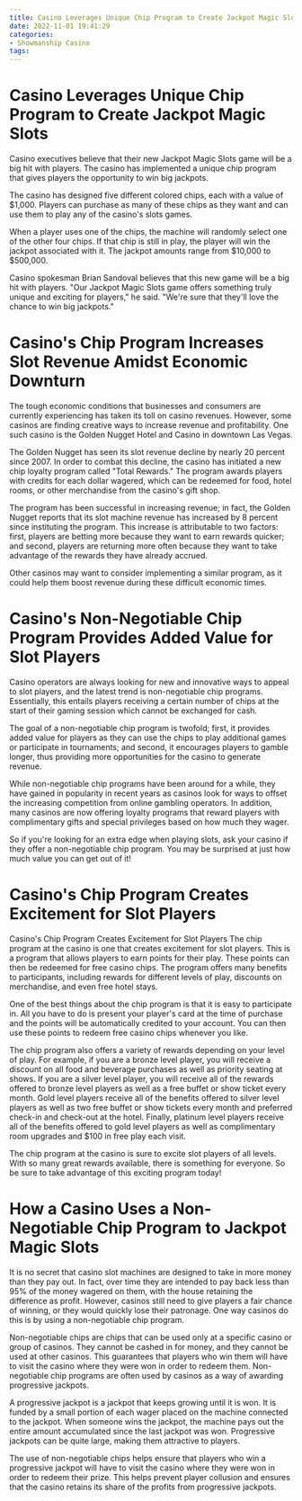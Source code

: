 ```yaml
---
title: Casino Leverages Unique Chip Program to Create Jackpot Magic Slots 
date: 2022-11-01 19:41:29
categories:
- Showmanship Casino
tags:
---
```



#  Casino Leverages Unique Chip Program to Create Jackpot Magic Slots 

Casino executives believe that their new Jackpot Magic Slots game will be a big hit with players. The casino has implemented a unique chip program that gives players the opportunity to win big jackpots.

The casino has designed five different colored chips, each with a value of $1,000. Players can purchase as many of these chips as they want and can use them to play any of the casino's slots games.

When a player uses one of the chips, the machine will randomly select one of the other four chips. If that chip is still in play, the player will win the jackpot associated with it. The jackpot amounts range from $10,000 to $500,000.

Casino spokesman Brian Sandoval believes that this new game will be a big hit with players. "Our Jackpot Magic Slots game offers something truly unique and exciting for players," he said. "We're sure that they'll love the chance to win big jackpots."

#  Casino's Chip Program Increases Slot Revenue Amidst Economic Downturn 

The tough economic conditions that businesses and consumers are currently experiencing has taken its toll on casino revenues. However, some casinos are finding creative ways to increase revenue and profitability. One such casino is the Golden Nugget Hotel and Casino in downtown Las Vegas.

The Golden Nugget has seen its slot revenue decline by nearly 20 percent since 2007. In order to combat this decline, the casino has initiated a new chip loyalty program called "Total Rewards." The program awards players with credits for each dollar wagered, which can be redeemed for food, hotel rooms, or other merchandise from the casino's gift shop.

The program has been successful in increasing revenue; in fact, the Golden Nugget reports that its slot machine revenue has increased by 8 percent since instituting the program. This increase is attributable to two factors: first, players are betting more because they want to earn rewards quicker; and second, players are returning more often because they want to take advantage of the rewards they have already accrued.

Other casinos may want to consider implementing a similar program, as it could help them boost revenue during these difficult economic times.

#  Casino's Non-Negotiable Chip Program Provides Added Value for Slot Players 

Casino operators are always looking for new and innovative ways to appeal to slot players, and the latest trend is non-negotiable chip programs. Essentially, this entails players receiving a certain number of chips at the start of their gaming session which cannot be exchanged for cash.

The goal of a non-negotiable chip program is twofold; first, it provides added value for players as they can use the chips to play additional games or participate in tournaments; and second, it encourages players to gamble longer, thus providing more opportunities for the casino to generate revenue.

While non-negotiable chip programs have been around for a while, they have gained in popularity in recent years as casinos look for ways to offset the increasing competition from online gambling operators. In addition, many casinos are now offering loyalty programs that reward players with complimentary gifts and special privileges based on how much they wager.

So if you're looking for an extra edge when playing slots, ask your casino if they offer a non-negotiable chip program. You may be surprised at just how much value you can get out of it!

#  Casino's Chip Program Creates Excitement for Slot Players 

Casino's Chip Program Creates Excitement for Slot Players
The chip program at the casino is one that creates excitement for slot players. This is a program that allows players to earn points for their play. These points can then be redeemed for free casino chips. The program offers many benefits to participants, including rewards for different levels of play, discounts on merchandise, and even free hotel stays.

One of the best things about the chip program is that it is easy to participate in. All you have to do is present your player's card at the time of purchase and the points will be automatically credited to your account. You can then use these points to redeem free casino chips whenever you like.

The chip program also offers a variety of rewards depending on your level of play. For example, if you are a bronze level player, you will receive a discount on all food and beverage purchases as well as priority seating at shows. If you are a silver level player, you will receive all of the rewards offered to bronze level players as well as a free buffet or show ticket every month. Gold level players receive all of the benefits offered to silver level players as well as two free buffet or show tickets every month and preferred check-in and check-out at the hotel. Finally, platinum level players receive all of the benefits offered to gold level players as well as complimentary room upgrades and $100 in free play each visit.

The chip program at the casino is sure to excite slot players of all levels. With so many great rewards available, there is something for everyone. So be sure to take advantage of this exciting program today!

#  How a Casino Uses a Non-Negotiable Chip Program to Jackpot Magic Slots

It is no secret that casino slot machines are designed to take in more money than they pay out. In fact, over time they are intended to pay back less than 95% of the money wagered on them, with the house retaining the difference as profit. However, casinos still need to give players a fair chance of winning, or they would quickly lose their patronage. One way casinos do this is by using a non-negotiable chip program.

Non-negotiable chips are chips that can be used only at a specific casino or group of casinos. They cannot be cashed in for money, and they cannot be used at other casinos. This guarantees that players who win them will have to visit the casino where they were won in order to redeem them. Non-negotiable chip programs are often used by casinos as a way of awarding progressive jackpots.

A progressive jackpot is a jackpot that keeps growing until it is won. It is funded by a small portion of each wager placed on the machine connected to the jackpot. When someone wins the jackpot, the machine pays out the entire amount accumulated since the last jackpot was won. Progressive jackpots can be quite large, making them attractive to players.

The use of non-negotiable chips helps ensure that players who win a progressive jackpot will have to visit the casino where they were won in order to redeem their prize. This helps prevent player collusion and ensures that the casino retains its share of the profits from progressive jackpots.